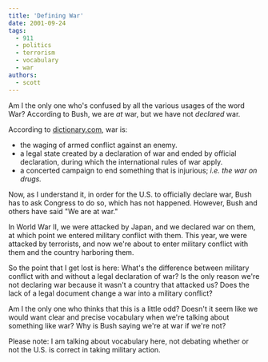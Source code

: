 ```yaml
---
title: 'Defining War'
date: 2001-09-24
tags:
  - 911
  - politics
  - terrorism
  - vocabulary
  - war
authors:
  - scott
---
```


Am I the only one who's confused by all the various usages of the word War? According to Bush, we are _at_ war, but we have not _declared_ war.

According to [dictionary.com](http://www.dictionary.com/cgi-bin/dict.pl?term=war), war is:

- the waging of armed conflict against an enemy.
- a legal state created by a declaration of war and ended by official declaration, during which the international rules of war apply.
- a concerted campaign to end something that is injurious; _i.e. the war on drugs._

Now, as I understand it, in order for the U.S. to officially declare war, Bush has to ask Congress to do so, which has not happened. However, Bush and others have said "We are at war."

In World War II, we were attacked by Japan, and we declared war on them, at which point we entered military conflict with them. This year, we were attacked by terrorists, and now we're about to enter military conflict with them and the country harboring them.

So the point that I get lost is here: What's the difference between military conflict with and without a legal declaration of war? Is the only reason we're not declaring war because it wasn't a country that attacked us? Does the lack of a legal document change a war into a military conflict?

Am I the only one who thinks that this is a little odd? Doesn't it seem like we would want clear and precise vocabulary when we're talking about something like war? Why is Bush saying we're at war if we're not?

Please note: I am talking about vocabulary here, not debating whether or not the U.S. is correct in taking military action.
